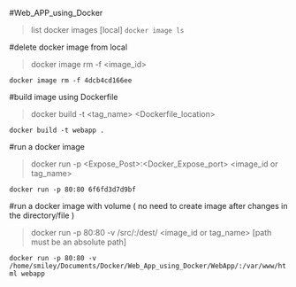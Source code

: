 #Web_APP_using_Docker
>list docker images [local]
`docker image ls`

#delete docker image from local
>docker image rm -f <image_id>

`docker image rm -f 4dcb4cd166ee`

#build image using Dockerfile
>docker build -t <tag_name> <Dockerfile_location>

`docker build -t webapp .`

#run a docker image
>docker run -p <Expose_Post>:<Docker_Expose_port>  <image_id or tag_name>

`docker run -p 80:80 6f6fd3d7d9bf`

#run a docker image with volume ( no need to create image after changes in the directory/file )
>docker run -p 80:80 -v /src/:/dest/ <image_id or tag_name> [path must be an absolute path]

`docker run -p 80:80 -v /home/smiley/Documents/Docker/Web_App_using_Docker/WebApp/:/var/www/html webapp`
